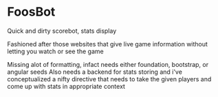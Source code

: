 FoosBot
=======

Quick and dirty scorebot, stats display

Fashioned after those websites that give live game information without letting you
watch or see the game

Missing alot of formatting, infact needs either foundation, bootstrap, or angular seeds
Also needs a backend for stats storing and i've conceptualized a nifty directive that
needs to take the given players and come up with stats in appropriate context